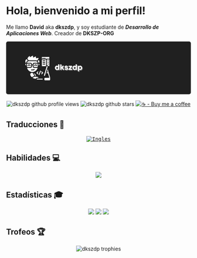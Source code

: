 # Hola, bienvenido a mi perfil!

Me llamo **David** aka **dkszdp**, y soy estudiante de ***Desarrollo de Aplicaciones Web***. Creador de **DKSZP-ORG**

<p align="center"> <img src="./img/NuevoBanner-dkszdp.png" alt="dkszdp_banner" style="border-radius: 5px" /> </p>

<p align="center"> <img src="https://komarev.com/ghpvc/?username=dkszdp&label=Visitas%20al%20perfil&color=202020&style=for-the-badge" alt="dkszdp github profile views" /> <img src="https://img.shields.io/github/stars/dkszdp?color=202020&label=Estrellas&style=for-the-badge" alt="dkszdp github stars" /> <a href="https://www.buymeacoffee.com/dkszdp"><img src="https://img.shields.io/badge/☕-Buy_me_a_coffee-202020?style=for-the-badge" alt="☕ - Buy me a coffee" /></a> </p>

## Traducciones :speech_balloon:
<p align="center"> <kbd><a href="https://github.com/dkszdp/dkszdp/blob/master/translations/README-ing.md"><img title="Ingles" width="40" src="https://cdn.staticaly.com/gh/hjnilsson/country-flags/master/svg/gb.svg" alt="Ingles" /></a></kbd> </p>

## Habilidades :computer:
<p align="center"> <img src="https://skillicons.dev/icons?i=arduino,bash,bootstrap,cs,css,discord,bots,docker,git,github,html,java,js,jquery,linux,md,mongodb,mysql,nodejs,php,postgres,powershell,py,raspberrypi,regex,unity,vercel,vue&perline=14" /> </p>

## Estadísticas :mortar_board:
<p align="center"> <img src="https://github-readme-stats.vercel.app/api?username=dkszdp&show_icons=true&theme=dark&title_color=ffffff&text_color=ffffff&hide_border=true&locale=es&include_all_commits=false&count_private=true" /> <img src="https://streak-stats.demolab.com?user=dkszdp&theme=dark&hide_border=true&border_radius=5&locale=es&date_format=j%20M%5B%20Y%5D&mode=weekly&card_width=350" /> 
<img src="https://github-readme-stats.vercel.app/api/top-langs/?username=dkszdp&layout=compact&theme=dark&locale=es&title_color=ffffff&text_color=ffffff&hide_border=true" /> </p>


## Trofeos :trophy:
<p align="center"><img src="https://github-profile-trophy.vercel.app/?username=dkszdp&theme=discord&no-frame=true&margin-w=4&column=-1" alt="dkszdp trophies"/></p>